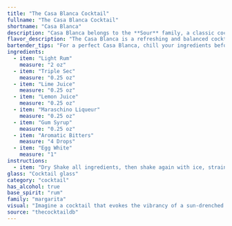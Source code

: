 ```yaml
---
title: "The Casa Blanca Cocktail"
fullname: "The Casa Blanca Cocktail"
shortname: "Casa Blanca"
description: "Casa Blanca belongs to the **Sour** family, a classic cocktail style known for its tart, tangy profile.  While its origin isn't definitively documented, its composition suggests a Caribbean influence, likely emerging in the early 20th century. "
flavor_description: "The Casa Blanca is a refreshing and balanced cocktail.  The light rum provides a smooth, mellow sweetness, while the triple sec adds a bright citrus zest. Lime juice lends a tart tang, balancing the sweetness. A hint of cherry from the maraschino liqueur adds a subtle complexity, rounding out the flavor profile. "
bartender_tips: "For a perfect Casa Blanca, chill your ingredients beforehand. Use fresh lime juice for optimal flavor. Shake vigorously with ice to ensure proper dilution and a frosty, refreshing drink. Strain into a chilled coupe glass. Don't skimp on the Maraschino liqueur; it adds a delightful complexity. Garnish with a lime wheel for a touch of elegance. "
ingredients:
  - item: "Light Rum"
    measure: "2 oz"
  - item: "Triple Sec"
    measure: "0.25 oz"
  - item: "Lime Juice"
    measure: "0.25 oz"
  - item: "Lemon Juice"
    measure: "0.25 oz"
  - item: "Maraschino Liqueur"
    measure: "0.25 oz"
  - item: "Gum Syrup"
    measure: "0.25 oz"
  - item: "Aromatic Bitters"
    measure: "4 Drops"
  - item: "Egg White"
    measure: "1"
instructions:
  - item: "Dry Shake all ingredients, then shake again with ice, strain into a cocktail glass, and serve."
glass: "Cocktail glass"
category: "cocktail"
has_alcohol: true
base_spirit: "rum"
family: "margarita"
visual: "Imagine a cocktail that evokes the vibrancy of a sun-drenched Caribbean beach. **Casa Blanca**, a harmonious blend of **light rum**, **triple sec**, **lime juice**, and **maraschino liqueur**, shimmers in a frosted glass. The base is a pale golden hue, hinting at the sweetness of the rum and triple sec. A vibrant, lime-green rim, achieved with a touch of sugar and lime juice, contrasts beautifully with the golden center.  The surface is crowned with a delicate, fluffy cloud of maraschino cherry foam, adding a touch of playful pink to the composition.  The entire cocktail is an ode to the tropics, promising a sweet and tart taste experience that leaves a lingering memory of sunshine and island breezes. "
source: "thecocktaildb"
---
```


